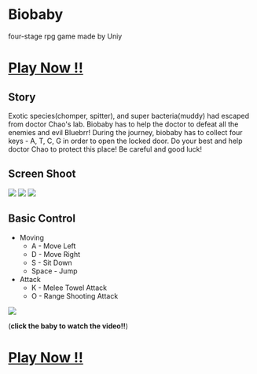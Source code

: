 # Biobaby
four-stage rpg game made by Uniy

# [Play Now !!](http://163.28.17.68)

## Story
Exotic species(chomper, spitter), and super bacteria(muddy) had escaped from doctor Chao's lab. Biobaby has to help the doctor to defeat all the enemies and evil Bluebrr! During the journey, biobaby has to collect four keys - A, T, C, G in order to open the locked door. Do your best and help doctor Chao to protect this place! Be careful and good luck!

## Screen Shoot
![](https://i.imgur.com/R5ooJfa.jpg)
![](https://i.imgur.com/rMG4QI3.jpg)
![](https://i.imgur.com/O7Fiv5C.jpg)

## Basic Control
* Moving
  * A - Move Left
  * D - Move Right
  * S - Sit Down
  * Space - Jump
* Attack
  * K - Melee Towel Attack
  * O - Range Shooting Attack
  
[![](https://i.imgur.com/fTeR5qF.png)](https://www.youtube.com/watch?v=L4wPfSFFKYY)

(**click the baby to watch the video!!**)

# [Play Now !!](http://163.28.17.68)
